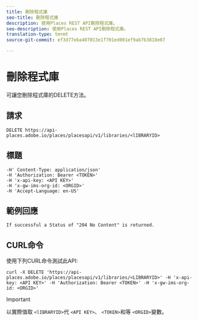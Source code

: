 ```yaml
---
title: 刪除程式庫
seo-title: 刪除程式庫
description: 使用Places REST API刪除程式庫。
seo-description: 使用Places REST API刪除程式庫。
translation-type: tm+mt
source-git-commit: ef3d77eba407013e1f701ed001ef9ab7b3818e07

---
```



# 刪除程式庫

可讓您刪除程式庫的DELETE方法。

## 請求

```text
DELETE https://api-places.adobe.io/places/placesapi/v1/libraries/<lIBRARYID>
```

## 標題

```text
-H' Content-Type: application/json'  
-H 'Authorization: Bearer <TOKEN>'  
-H 'x-api-key: <API KEY>'  
-H 'x-gw-ims-org-id: <ORGID>'  
-H 'Accept-Language: en-US'
```

## 範例回應

```text
If successful a Status of "204 No Content" is returned.
```

## CURL命令

使用下列CURL命令測試此API:

```text
curl -X DELETE 'https://api-places.adobe.io/places/placesapi/v1/libraries/<LIBRARYID>' -H 'x-api-key: <API KEY>' -H 'Authorization: Bearer <TOKEN>' -H 'x-gw-ims-org-id: <ORGID>'
```

>[!IMPORTANT]
>
>以實際值取 `<lIBRARYID>`代 `<API KEY>`、 `<TOKEN>`和等 `<ORGID>`變數。

